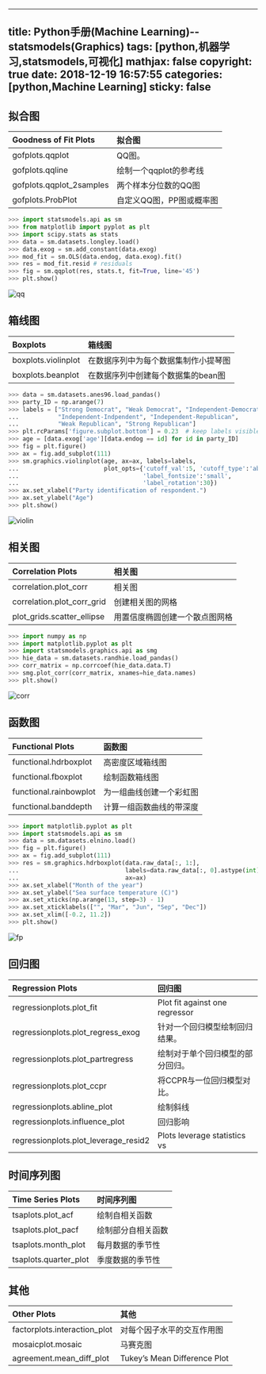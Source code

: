 
---
title: Python手册(Machine Learning)--statsmodels(Graphics)
tags: [python,机器学习,statsmodels,可视化]
mathjax: false
copyright: true
date: 2018-12-19 16:57:55
categories: [python,Machine Learning]
sticky: false
---


## 拟合图
**Goodness of Fit Plots**| 拟合图
:------|:------
gofplots.qqplot|QQ图。
gofplots.qqline|绘制一个qqplot的参考线
gofplots.qqplot_2samples|两个样本分位数的QQ图
gofplots.ProbPlot|自定义QQ图，PP图或概率图

<!-- more -->

```python
>>> import statsmodels.api as sm
>>> from matplotlib import pyplot as plt
>>> import scipy.stats as stats
>>> data = sm.datasets.longley.load()
>>> data.exog = sm.add_constant(data.exog)
>>> mod_fit = sm.OLS(data.endog, data.exog).fit()
>>> res = mod_fit.resid # residuals
>>> fig = sm.qqplot(res, stats.t, fit=True, line='45')
>>> plt.show()
```
![qq](/images/fit.png)


## 箱线图

**Boxplots**|箱线图
:------|:------
boxplots.violinplot|在数据序列中为每个数据集制作小提琴图
boxplots.beanplot|在数据序列中创建每个数据集的bean图

```python
>>> data = sm.datasets.anes96.load_pandas()
>>> party_ID = np.arange(7)
>>> labels = ["Strong Democrat", "Weak Democrat", "Independent-Democrat",
...           "Independent-Indpendent", "Independent-Republican",
...           "Weak Republican", "Strong Republican"]
>>> plt.rcParams['figure.subplot.bottom'] = 0.23  # keep labels visible
>>> age = [data.exog['age'][data.endog == id] for id in party_ID]
>>> fig = plt.figure()
>>> ax = fig.add_subplot(111)
>>> sm.graphics.violinplot(age, ax=ax, labels=labels,
...                        plot_opts={'cutoff_val':5, 'cutoff_type':'abs',
...                                   'label_fontsize':'small',
...                                   'label_rotation':30})
>>> ax.set_xlabel("Party identification of respondent.")
>>> ax.set_ylabel("Age")
>>> plt.show()
```
![violin](/images/box.png)

## 相关图
**Correlation Plots**|相关图
:------|:------
correlation.plot_corr|相关图
correlation.plot_corr_grid|创建相关图的网格
plot_grids.scatter_ellipse|用置信度椭圆创建一个散点图网格

```python
>>> import numpy as np
>>> import matplotlib.pyplot as plt
>>> import statsmodels.graphics.api as smg
>>> hie_data = sm.datasets.randhie.load_pandas()
>>> corr_matrix = np.corrcoef(hie_data.data.T)
>>> smg.plot_corr(corr_matrix, xnames=hie_data.names)
>>> plt.show()
```
![corr](/images/corr.png)

## 函数图
**Functional Plots**|函数图
:------|:------
functional.hdrboxplot|高密度区域箱线图
functional.fboxplot|绘制函数箱线图
functional.rainbowplot|为一组曲线创建一个彩虹图
functional.banddepth|计算一组函数曲线的带深度

```python
>>> import matplotlib.pyplot as plt
>>> import statsmodels.api as sm
>>> data = sm.datasets.elnino.load()
>>> fig = plt.figure()
>>> ax = fig.add_subplot(111)
>>> res = sm.graphics.hdrboxplot(data.raw_data[:, 1:],
...                              labels=data.raw_data[:, 0].astype(int),
...                              ax=ax)
>>> ax.set_xlabel("Month of the year")
>>> ax.set_ylabel("Sea surface temperature (C)")
>>> ax.set_xticks(np.arange(13, step=3) - 1)
>>> ax.set_xticklabels(["", "Mar", "Jun", "Sep", "Dec"])
>>> ax.set_xlim([-0.2, 11.2])
>>> plt.show()
```
![fp](/images/fun.png)

## 回归图
**Regression Plots**|回归图
:------|:------
regressionplots.plot_fit|Plot fit against one regressor
regressionplots.plot_regress_exog|针对一个回归模型绘制回归结果。
regressionplots.plot_partregress|绘制对于单个回归模型的部分回归。
regressionplots.plot_ccpr|将CCPR与一位回归模型对比。
regressionplots.abline_plot|绘制斜线
regressionplots.influence_plot|回归影响
regressionplots.plot_leverage_resid2|Plots leverage statistics vs


## 时间序列图
**Time Series Plots**|时间序列图
:------|:------
tsaplots.plot_acf|绘制自相关函数
tsaplots.plot_pacf|绘制部分自相关函数
tsaplots.month_plot|每月数据的季节性
tsaplots.quarter_plot|季度数据的季节性


## 其他
**Other Plots**|其他
:------|:------
factorplots.interaction_plot|对每个因子水平的交互作用图
mosaicplot.mosaic|马赛克图
agreement.mean_diff_plot|Tukey’s Mean Difference Plot







